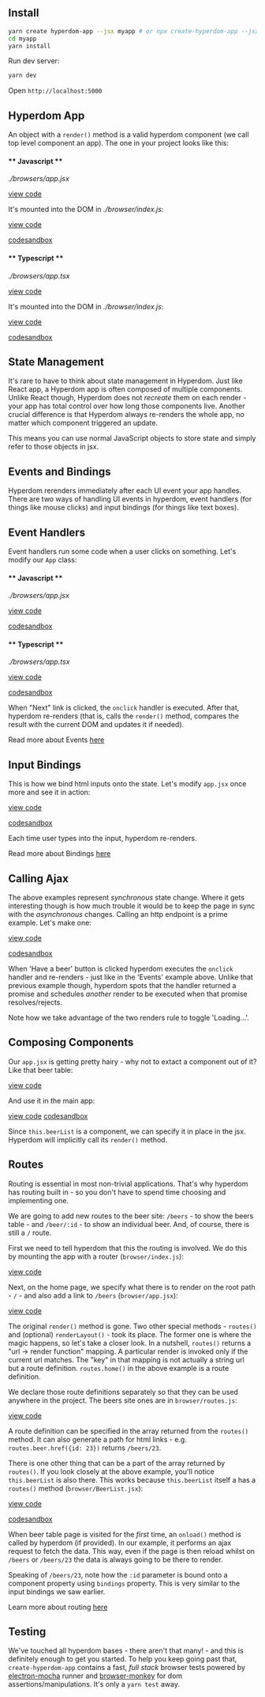 ## Install

```sh
yarn create hyperdom-app --jsx myapp # or npx create-hyperdom-app --jsx myapp
cd myapp
yarn install
```

Run dev server:

```sh
yarn dev
```

Open `http://localhost:5000`

## Hyperdom App

An object with a `render()` method is a valid hyperdom component (we call top level component an app). The one in your project looks like this:

<!-- tabs:start -->

#### ** Javascript **

_./browsers/app.jsx_

[view code](/docs/codesandbox/get-started-init/src/browser/app.jsx)

It's mounted into the DOM in _./browser/index.js_:

[view code](/docs/codesandbox/get-started-init/src/browser/index.js)

[codesandbox](/docs/codesandbox/get-started-init)

#### ** Typescript **

_./browsers/app.tsx_

[view code](/docs/codesandbox/get-started-init-ts/src/browser/app.tsx)

It's mounted into the DOM in _./browser/index.js_:

[view code](/docs/codesandbox/get-started-init-ts/src/browser/index.ts)

[codesandbox](/docs/codesandbox/get-started-init-ts)

<!-- tabs:end -->

## State Management

It's rare to have to think about state management in Hyperdom. Just like React app, a Hyperdom app is often composed of multiple components. Unlike React though, Hyperdom does not _recreate_ them on each render - your app has total control over how long those components live. Another crucial difference is that Hyperdom always re-renders the whole app, no matter which component triggered an update.

This means you can use normal JavaScript objects to store state and simply refer to those objects in jsx.

## Events and Bindings

Hyperdom rerenders immediately after each UI event your app handles. There are two ways of handling UI events in hyperdom, event handlers (for things like mouse clicks) and input bindings (for things like text boxes).

## Event Handlers

Event handlers run some code when a user clicks on something. Let's modify our `App` class:

<!-- tabs:start -->

#### ** Javascript **

_./browsers/app.jsx_

[view code](/docs/codesandbox/get-started-events/src/browser/app.jsx#L4)

[codesandbox](/docs/codesandbox/get-started-events)

#### ** Typescript **

_./browsers/app.tsx_

[view code](/docs/codesandbox/get-started-events-ts/src/browser/app.tsx#L4)

[codesandbox](/docs/codesandbox/get-started-events-ts)

<!-- tabs:end -->

When "Next" link is clicked, the `onclick` handler is executed. After that, hyperdom re-renders (that is, calls the `render()` method, compares the result with the current DOM and updates it if needed).

Read more about Events [here](api#event-handler-on-attributes)

## Input Bindings

This is how we bind html inputs onto the state. Let's modify `app.jsx` once more and see it in action:

[view code](/docs/codesandbox/get-started-bindings/src/browser/app.jsx#L13)

[codesandbox](/docs/codesandbox/get-started-bindings)

Each time user types into the input, hyperdom re-renders.

Read more about Bindings [here](api#the-binding-attribute)

## Calling Ajax

The above examples represent _synchronous_ state change. Where it gets interesting though is how much trouble it would be to keep the page in sync with the _asynchronous_ changes. Calling an http endpoint is a prime example. Let's make one:

[view code](/docs/codesandbox/get-started-ajax/src/browser/app.jsx#L15)

[codesandbox](/docs/codesandbox/get-started-ajax)

When 'Have a beer' button is clicked hyperdom executes the `onclick` handler and re-renders - just like in the 'Events' example above. Unlike that previous example though, hyperdom spots that the handler returned a promise and schedules _another_ render to be executed when that promise resolves/rejects.

Note how we take advantage of the two renders rule to toggle 'Loading...'.

## Composing Components

Our `app.jsx` is getting pretty hairy - why not to extact a component out of it? Like that beer table:

[view code](/docs/codesandbox/get-started-compose/src/browser/BeerList.jsx)

And use it in the main app:

[view code](/docs/codesandbox/get-started-compose/src/browser/app.jsx#L3)
[codesandbox](/docs/codesandbox/get-started-compose)

Since `this.beerList` is a component, we can specify it in place in the jsx. Hyperdom will implicitly call its `render()` method.

## Routes

Routing is essential in most non-trivial applications. That's why hyperdom has routing built in - so you don't have to spend time choosing and implementing one.

We are going to add new routes to the beer site: `/beers` - to show the beers table - and `/beer/:id` - to show an individual beer. And, of course, there is still a `/` route.

First we need to tell hyperdom that this the routing is involved. We do this by mounting the app with a router (`browser/index.js`):

[view code](/docs/codesandbox/get-started-routing/src/browser/index.js#L1)

Next, on the home page, we specify what there is to render on the root path - `/` - and also add a link to `/beers` (`browser/app.jsx`):

[view code](/docs/codesandbox/get-started-routing/src/browser/app.jsx#L3)

The original `render()` method is gone. Two other special methods - `routes()` and (optional) `renderLayout()` - took its place. The former one is where the magic happens, so let's take a closer look. In a nutshell, `routes()` returns a "url -> render function" mapping. A particular render is invoked only if the current url matches. The "key" in that mapping is not actually a string url but a route definition. `routes.home()` in the above example is a route definition.

We declare those route definitions separately so that they can be used anywhere in the project. The beers site ones are in `browser/routes.js`:

[view code](/docs/codesandbox/get-started-routing/src/browser/routes.js)

A route definition can be specified in the array returned from the `routes()` method. It can also generate a path for html links - e.g. `routes.beer.href({id: 23})` returns `/beers/23`.

There is one other thing that can be a part of the array returned by `routes()`. If you look closely at the above example, you'll notice `this.beerList` is also there. This works because `this.beerList` itself a has a `routes()` method (`browser/BeerList.jsx`):

[view code](/docs/codesandbox/get-started-routing/src/browser/BeerList.jsx#L2)

[codesandbox](/docs/codesandbox/get-started-routing)

When beer table page is visited for the _first_ time, an `onload()` method is called by hyperdom (if provided). In our example, it performs an ajax request to fetch the data. This way, even if the page is then reload whilst on `/beers` or `/beers/23` the data is always going to be there to render.

Speaking of `/beers/23`, note how the `:id` parameter is bound onto a component property using `bindings` property. This is very similar to the input bindings we saw earlier.

Learn more about routing [here](api#routing)

## Testing

We've touched all hyperdom bases - there aren't that many! - and this is definitely enough to get you started. To help you keep going past that, `create-hyperdom-app` contains a fast, _full stack_ browser tests powered by [electron-mocha](https://github.com/jprichardson/electron-mocha) runner and [browser-monkey](https://github.com/featurist/browser-monkey) for dom assertions/manipulations. It's only a `yarn test` away.
